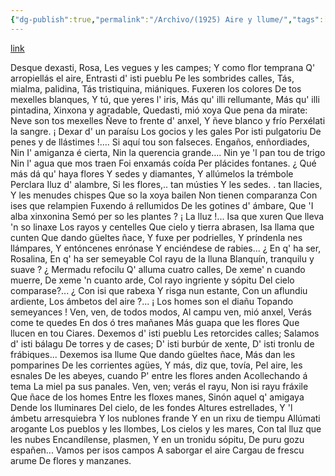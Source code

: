 ```yaml
---
{"dg-publish":true,"permalink":"/Archivo/(1925) Aire y llume/","tags":["#Siglo_20","a1925","central","Pepín_de_Pría","escrito","Gijón","poema"]}
---
```


[link](https://asturies.com/cavedaynava/aire.txt)

Desque dexasti, Rosa,
Les vegues y les campes;
Y como flor temprana
Q' arropiellás el aire,
Entrasti d' isti pueblu
Pe les sombrides calles,
Tás, mialma, palidina,
Tás tristiquina, miániques.
Fuxeren los colores
De tos mexelles blanques,
Y tú, que yeres l' iris, 
Más qu' illi rellumante, 
Más qu' illi pintadina, 
Xinxona y agradable,
Quedasti, mió xoya
Que pena da mirate:
Neve son tos mexelles
Ñeve to frente d' anxel,
Y ñeve blanco y frío
Perxélati la sangre.
¡ Dexar d' un paraísu
Los gocios y les gales
Por isti pulgatoriu
De penes y de llástimes !….
Si aquí tou son falseces.
Engaños, enñordiades,
Nin I' amiganza é cierta,
Nin la querencia grande….
Nin ye 'l pan tou de trigo
Nin l' agua que mos traen
Foi enxamás coída
Per plácides fontanes.
¿ Qué más dá qu' haya flores
Y sedes y diamantes,
Y allúmelos la trémbole
Perclara Iluz d' alambre,
Si les flores,.. tan músties 
Y les sedes. . tan llacies,
Y les menudes chispes 
Que so la xoya bailen 
Non tienen comparanza 
Con ises que relampien 
Fuxendo á rellumidos 
De les gotines d' ámbare, 
Que 'I alba xinxonina 
Semó per so les plantes ?
¡ La lluz !... Isa que xuren 
Que lleva 'n so linaxe 
Los rayos y centelles 
Que cielo y tierra abrasen, 
Isa llama que cunten 
Que dando güeltes ñace, 
Y fuxe per podrielles, 
Y príndenla nes llámpares, 
Y entóncenes enrónase 
Y enciéndese de rabies... 
¿ En q' ha ser, Rosalina, 
En q' ha ser semeyable 
Col rayu de la lluna 
Blanquín, tranquilu y suave ? 
¿ Mermadu refocilu 
Q' alluma cuatro calles, 
De xeme' n cuando muerre, 
De xeme 'n cuanto arde, 
Col rayo ingriente y sópitu 
Del cielo comparase?... 
¿ Con isi que rabexa 
Y risga nun estante, 
Con un aflundiu ardiente, 
Los ámbetos del aire ?... 
¡ Los homes son el diañu 
Topando semeyances !
Ven, ven, de todos modos, 
Al campu ven, mió anxel, 
Verás come te quedes 
En dos ó tres mañanes 
Más guapa que les flores 
Que llucen en tou Ciares.
Dexemos d' isti pueblu
Les retorcides calles;
Salamos d' isti bálagu 
De torres y de cases;
D' isti burbúr de xente,
D' isti tronlu de frábiques... 
Dexemos isa llume 
Que dando güeltes ñace, 
Más dan les pomparines 
De les corrientes agües, 
Y más, diz que, tovía,
Pel aire, les esnales 
De les abeyes, cuando
P' entre les flores anden 
Acollechando á tema
La miel pa sus panales.
Ven, ven; verás el rayu, 
Non isi rayu fráxile
Que ñace de los homes 
Entre les floxes manes, 
Sinón aquel q' amigaya 
Dende los lluminares
Del cielo, de les fondes 
Altures estrellades,
Y 'l ámbetu arresquiebra 
Y los nublones frande
Y en un rixu de tiempu 
Allúmati arogante
Los pueblos y les llombes, 
Los cielos y les mares,
Con tal lluz que les nubes 
Encandílense, plasmen, 
Y en un tronidu sópitu, 
De puru gozu españen...
Vamos per isos campos 
A saborgar el aire
Cargau de frescu arume 
De flores y manzanes.